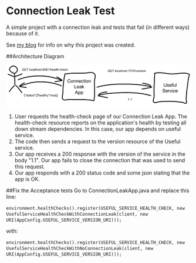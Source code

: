 # Connection Leak Test

A simple project with a connection leak and tests that fail (in different ways) because of it.

See [my blog](http://phillbarber.blogspot.com/2015/02/how-to-test-for-connection-leaks.html) for info on why this project was created.

##Architecture Diagram

![Architecture Diagram](architecture-diagram.png)

1. User requests the health-check page of our Connection Leak App.  The health-check resource reports on the application's health by testing all down stream dependencies.  In this case, our app depends on useful service.
2. The code then sends a request to the version resource of the Useful service.
3. Our app receives a 200 response with the version of the service in the body "1.1".  Our app fails to close the connection that was used to send this request.
4. Our app responds with a 200 status code and some json stating that the app is OK.

##Fix the Acceptance tests
Go to ConnectionLeakApp.java and replace this line: 

    environment.healthChecks().register(USEFUL_SERVICE_HEALTH_CHECK, new UsefulServiceHealthCheckWithConnectionLeak(client, new URI(AppConfig.USEFUL_SERVICE_VERSION_URI)));

with:

    environment.healthChecks().register(USEFUL_SERVICE_HEALTH_CHECK, new UsefulServiceHealthCheckWithNoConnectionLeak(client, new URI(AppConfig.USEFUL_SERVICE_VERSION_URI)));
    
